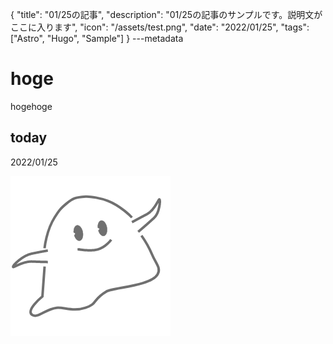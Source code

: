 {
  "title": "01/25の記事",
  "description": "01/25の記事のサンプルです。説明文がここに入ります",
  "icon": "/assets/test.png",
  "date": "2022/01/25",
  "tags": ["Astro", "Hugo", "Sample"]
}
---metadata

# hoge
hogehoge

## today
2022/01/25

![img](/assets/test.png)